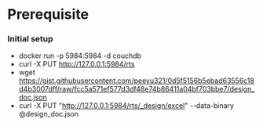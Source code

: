 Prerequisite
============

### Initial setup

- docker run -p 5984:5984 -d couchdb
- curl -X PUT http://127.0.0.1:5984/rts
- wget https://gist.githubusercontent.com/peeyu321/0d5f5156b5ebad63556c18d4b3007dff/raw/fcc5a571ef577d3df48e74b86411a04bf703bbe7/design_doc.json
- curl -X PUT "http://127.0.0.1:5984/rts/_design/excel" --data-binary @design_doc.json
